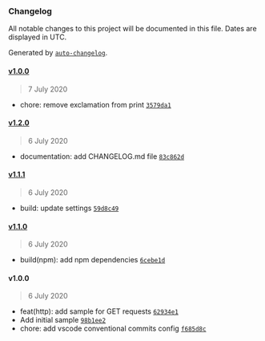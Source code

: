 ### Changelog

All notable changes to this project will be documented in this file. Dates are displayed in UTC.

Generated by [`auto-changelog`](https://github.com/CookPete/auto-changelog).

#### [v1.0.0](https://gitlab.com/AnhellO/go-experiments/compare/v1.2.0...v1.0.0)

> 7 July 2020

- chore: remove exclamation from print [`3579da1`](https://gitlab.com/AnhellO/go-experiments/commit/3579da1e1c90fd55d6e23f53df71416b237ba4de)

#### [v1.2.0](https://gitlab.com/AnhellO/go-experiments/compare/v1.1.1...v1.2.0)

> 6 July 2020

- documentation: add CHANGELOG.md file [`83c862d`](https://gitlab.com/AnhellO/go-experiments/commit/83c862d5b79d7a9dc38f48085b27b5b631ca116e)

#### [v1.1.1](https://gitlab.com/AnhellO/go-experiments/compare/v1.1.0...v1.1.1)

> 6 July 2020

- build: update settings [`59d8c49`](https://gitlab.com/AnhellO/go-experiments/commit/59d8c49ec5305672f5b21d22ed5ee8bf6da7d1d8)

#### [v1.1.0](https://gitlab.com/AnhellO/go-experiments/compare/v1.0.0...v1.1.0)

> 6 July 2020

- build(npm): add npm dependencies [`6cebe1d`](https://gitlab.com/AnhellO/go-experiments/commit/6cebe1deb280b616f9ceb14442ef214bb7867679)

#### v1.0.0

> 6 July 2020

- feat(http): add sample for GET requests [`62934e1`](https://gitlab.com/AnhellO/go-experiments/commit/62934e120de82d0753e740e0554475ca90269b15)
- Add initial sample [`98b1ee2`](https://gitlab.com/AnhellO/go-experiments/commit/98b1ee214dc932f519d0a4ffd8cf320a86feac53)
- chore: add vscode conventional commits config [`f685d8c`](https://gitlab.com/AnhellO/go-experiments/commit/f685d8c2886c81e3d64c3e387c5f8a2a670d8a7a)
